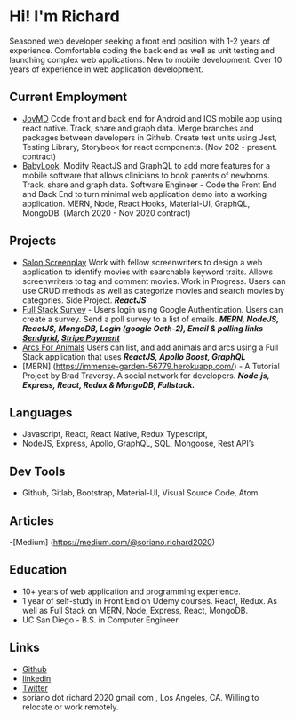# Hi! I'm Richard

Seasoned web developer seeking a front end position with 1-2 years of experience.  Comfortable coding the back end as well as unit testing and launching complex web applications. New to mobile development. Over 10 years of experience in web application development.

## Current Employment
- [JoyMD](http:/www.joymd.com) Code front and back end for Android and IOS mobile app using react native. Track, share and graph data. Merge branches and packages between developers in Github. Create test units using Jest, Testing Library, Storybook for react components. (Nov 202 - present. contract)
- [BabyLook](http://babylook-remo.s3-website-us-west-1.amazonaws.com/). Modify ReactJS and GraphQL to add more features for a mobile software that allows clinicians to book parents of newborns. Track, share and graph data. Software Engineer - Code the Front End and Back End to turn minimal web application demo into a working application. MERN, Node, React Hooks, Material-UI, GraphQL, MongoDB. (March 2020 - Nov 2020 contract)


## Projects
- [Salon Screenplay](https://comments-for-movies.netlify.app/#/) Work with fellow screenwriters to design a web application to identify movies with searchable keyword traits. Allows screenwriters to tag and comment movies. Work in Progress. Users can use CRUD methods as well as categorize movies and search movies by categories. Side Project. ***ReactJS***
- [Full Stack Survey](https://hidden-bayou-53427.herokuapp.com/) - Users login using Google Authentication. Users can create a survey. Send a poll survey to a list of emails. ***MERN, NodeJS, ReactJS, MongoDB, Login (google Oath-2), Email & polling links [Sendgrid](http://sendgrid.com), [Stripe Payment](https://stripe.com)***
- [Arcs For Animals](https://tranquil-anchorage-11000.herokuapp.com/) Users can list, and add animals and arcs using a Full Stack application that uses ***ReactJS, Apollo Boost, GraphQL***
- [MERN] (https://immense-garden-56779.herokuapp.com/) - A Tutorial Project by Brad Traversy. A social network for developers.  ***Node.js, Express, React, Redux & MongoDB, Fullstack.***

## Languages
- Javascript, React, React Native, Redux Typescript,
- NodeJS, Express, Apollo, GraphQL, SQL, Mongoose, Rest API’s

## Dev Tools
- Github, Gitlab, Bootstrap, Material-UI, Visual Source Code, Atom

## Articles
-[Medium] (https://medium.com/@soriano.richard2020)

## Education
- 10+ years of web application and programming experience. 
- 1 year of self-study in Front End on Udemy courses. React, Redux. As well as Full Stack on MERN, Node, Express, React, MongoDB.
- UC San Diego - B.S. in Computer Engineer

## Links
- [Github](https://github.com/RichardSoriano)
- [linkedin](https://www.linkedin.com/in/richard-soriano/)
- [Twitter](https://twitter.com/WritesNCodes)
- soriano dot richard 2020 gmail com , Los Angeles, CA. Willing to relocate or work remotely.

